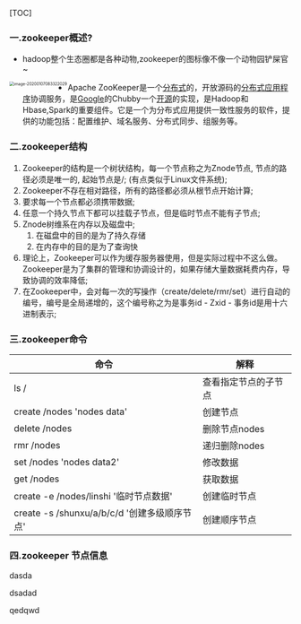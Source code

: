 [TOC]



### 一.zookeeper概述?

- hadoop整个生态圈都是各种动物,zookeeper的图标像不像一个动物园铲屎官~

<img src="C:\Users\35110\AppData\Roaming\Typora\typora-user-images\image-20200107083322029.png" alt="image-20200107083322029" style="zoom: 50%;" align="left"/>

- Apache ZooKeeper是一个[分布式](https://baike.baidu.com/item/分布式/19276232)的，开放源码的[分布式应用程序](https://baike.baidu.com/item/分布式应用程序/9854429)协调服务，是[Google](https://baike.baidu.com/item/Google)的Chubby一个[开源](https://baike.baidu.com/item/开源/246339)的实现，是Hadoop和Hbase,Spark的重要组件。它是一个为分布式应用提供一致性服务的软件，提供的功能包括：配置维护、域名服务、分布式同步、组服务等。



### 二.zookeeper结构

1. Zookeeper的结构是一个树状结构，每一个节点称之为Znode节点,  节点的路径必须是唯一的,  起始节点是/;  (有点类似于Linux文件系统);
2. Zookeeper不存在相对路径，所有的路径都必须从根节点开始计算;
3. 要求每一个节点都必须携带数据;
4. 任意一个持久节点下都可以挂载子节点，但是临时节点不能有子节点;
5. Znode树维系在内存以及磁盘中;
   1. 在磁盘中的目的是为了持久存储
   2. 在内存中的目的是为了查询快
6. 理论上，Zookeeper可以作为缓存服务器使用，但是实际过程中不这么做。Zookeeper是为了集群的管理和协调设计的，如果存储大量数据耗费内存，导致协调的效率降低;
7. 在Zookeeper中，会对每一次的写操作（create/delete/rmr/set）进行自动的编号，编号是全局递增的，这个编号称之为是事务id - Zxid - 事务id是用十六进制表示;

### 三.zookeeper命令

| 命令                                          | 解释                 |
| --------------------------------------------- | -------------------- |
| ls /                                          | 查看指定节点的子节点 |
| create /nodes  'nodes data'                   | 创建节点             |
| delete /nodes                                 | 删除节点nodes        |
| rmr /nodes                                    | 递归删除nodes        |
| set /nodes 'nodes data2'                      | 修改数据             |
| get /nodes                                    | 获取数据             |
| create -e /nodes/linshi '临时节点数据'        | 创建临时节点         |
| create -s /shunxu/a/b/c/d  '创建多级顺序节点' | 创建顺序节点         |



### 四.zookeeper 节点信息

 

dasda

dsadad

qedqwd